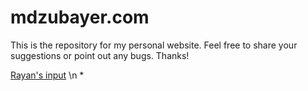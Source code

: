 # mdzubayer.com
This is the repository for my personal website. Feel free to share your suggestions or point out any bugs. Thanks!

[Rayan's input](https://www.youtube.com/) \n
*

